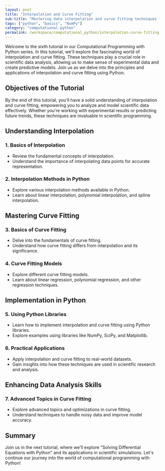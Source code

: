 ```yaml
---
layout: post
title: "Interpolation and Curve Fitting"
sub-title: "Mastering data interpolation and curve fitting techniques for effective scientific data analysis."
tags: ["python", "basics", "NumPy"]
category: "computational-python"
permalink: /workspace/computational_python/interpolation-curve-fitting
---
```


Welcome to the sixth tutorial in our Computational Programming with Python series. In this tutorial, we'll explore the fascinating world of interpolation and curve fitting. These techniques play a crucial role in scientific data analysis, allowing us to make sense of experimental data and create predictive models. Join us as we delve into the principles and applications of interpolation and curve fitting using Python.

## Objectives of the Tutorial

By the end of this tutorial, you'll have a solid understanding of interpolation and curve fitting, empowering you to analyze and model scientific data effectively. Whether you're working with experimental results or predicting future trends, these techniques are invaluable in scientific programming. 

## Understanding Interpolation

### 1. Basics of Interpolation
   - Review the fundamental concepts of interpolation.
   - Understand the importance of interpolating data points for accurate representation.

### 2. Interpolation Methods in Python
   - Explore various interpolation methods available in Python.
   - Learn about linear interpolation, polynomial interpolation, and spline interpolation.

## Mastering Curve Fitting

### 3. Basics of Curve Fitting
   - Delve into the fundamentals of curve fitting.
   - Understand how curve fitting differs from interpolation and its significance.

### 4. Curve Fitting Models
   - Explore different curve fitting models.
   - Learn about linear regression, polynomial regression, and other regression techniques.

## Implementation in Python

### 5. Using Python Libraries
   - Learn how to implement interpolation and curve fitting using Python libraries.
   - Explore examples using libraries like NumPy, SciPy, and Matplotlib.

### 6. Practical Applications
   - Apply interpolation and curve fitting to real-world datasets.
   - Gain insights into how these techniques are used in scientific research and analysis.

## Enhancing Data Analysis Skills

### 7. Advanced Topics in Curve Fitting
   - Explore advanced topics and optimizations in curve fitting.
   - Understand techniques to handle noisy data and improve model accuracy.


## Summary

Join us in the next tutorial, where we'll explore "Solving Differential Equations with Python" and its applications in scientific simulations. Let's continue our journey into the world of computational programming with Python!